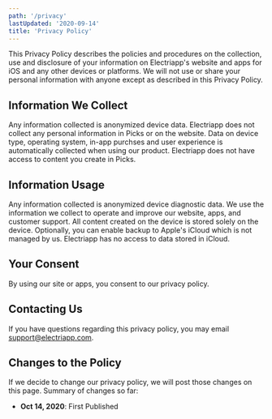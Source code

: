 ```yaml
---
path: '/privacy'
lastUpdated: '2020-09-14'
title: 'Privacy Policy'
---
```


This Privacy Policy describes the policies and procedures on the collection, use and disclosure of your information on Electriapp's website and apps for iOS and any other devices or platforms. We will not use or share your personal information with anyone except as described in this Privacy Policy.

## Information We Collect

Any information collected is anonymized device data. Electriapp does not collect any personal information in Picks or on the website. Data on device type, operating system, in-app purchses and user experience is automatically collected when using our product. Electriapp does not have access to content you create in Picks.

## Information Usage

Any information collected is anonymized device diagnostic data. We use the information we collect to operate and improve our website, apps, and customer support. All content created on the device is stored solely on the device. Optionally, you can enable backup to Apple's iCloud which is not managed by us. Electriapp has no access to data stored in iCloud.

## Your Consent

By using our site or apps, you consent to our privacy policy.

## Contacting Us

If you have questions regarding this privacy policy, you may email support@electriapp.com.

## Changes to the Policy

If we decide to change our privacy policy, we will post those changes on this page. Summary of changes so far:

- **Oct 14, 2020**: First Published
